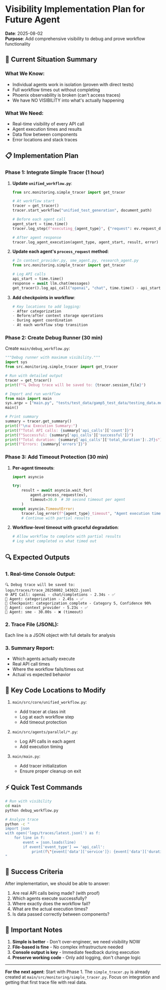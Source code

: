 # Visibility Implementation Plan for Future Agent

**Date**: 2025-08-02  
**Purpose**: Add comprehensive visibility to debug and prove workflow functionality

## 🎯 Current Situation Summary

### What We Know:
- Individual agents work in isolation (proven with direct tests)
- Full workflow times out without completing
- Phoenix observability is broken (can't access traces)
- We have NO VISIBILITY into what's actually happening

### What We Need:
- Real-time visibility of every API call
- Agent execution times and results
- Data flow between components
- Error locations and stack traces

## 📋 Implementation Plan

### Phase 1: Integrate Simple Tracer (1 hour)

1. **Update `unified_workflow.py`**:
   ```python
   from src.monitoring.simple_tracer import get_tracer
   
   # At workflow start
   tracer = get_tracer()
   tracer.start_workflow("unified_test_generation", document_path)
   
   # Before each agent call
   agent_start = time.time()
   tracer.log_step(f"executing_{agent_type}", {"request": ev.request_data})
   
   # After agent response
   tracer.log_agent_execution(agent_type, agent_start, result, error)
   ```

2. **Update each agent's `process_request` method**:
   ```python
   # In context_provider.py, sme_agent.py, research_agent.py
   from src.monitoring.simple_tracer import get_tracer
   
   # Log API calls
   api_start = time.time()
   response = await llm.chat(messages)
   get_tracer().log_api_call("openai", "chat", time.time() - api_start, True)
   ```

3. **Add checkpoints in workflow**:
   ```python
   # Key locations to add logging:
   - After categorization
   - Before/after context storage operations
   - During agent coordination
   - At each workflow step transition
   ```

### Phase 2: Create Debug Runner (30 min)

Create `main/debug_workflow.py`:
```python
"""Debug runner with maximum visibility."""
import sys
from src.monitoring.simple_tracer import get_tracer

# Run with detailed output
tracer = get_tracer()
print(f"🔍 Debug trace will be saved to: {tracer.session_file}")

# Import and run workflow
from main import main
sys.argv = ["main.py", "tests/test_data/gamp5_test_data/testing_data.md", "--verbose"]
main()

# Print summary
summary = tracer.get_summary()
print(f"\n📊 Execution Summary:")
print(f"Total API calls: {summary['api_calls']['count']}")
print(f"Successful: {summary['api_calls']['successful']}")
print(f"Total duration: {summary['api_calls']['total_duration']:.2f}s")
print(f"Errors: {summary['errors']}")
```

### Phase 3: Add Timeout Protection (30 min)

1. **Per-agent timeouts**:
   ```python
   import asyncio
   
   try:
       result = await asyncio.wait_for(
           agent.process_request(ev), 
           timeout=30.0  # 30 second timeout per agent
       )
   except asyncio.TimeoutError:
       tracer.log_error(f"{agent_type}_timeout", "Agent execution timed out after 30s")
       # Continue with partial results
   ```

2. **Workflow-level timeout with graceful degradation**:
   ```python
   # Allow workflow to complete with partial results
   # Log what completed vs what timed out
   ```

## 🔍 Expected Outputs

### 1. Real-time Console Output:
```
🔍 Debug trace will be saved to: logs/traces/trace_20250802_143022.jsonl
🌐 API Call: openai - chat/completions - 2.34s - ✅
🤖 Agent: categorization - 2.45s - ✅
📍 Checkpoint: categorization_complete - Category 5, Confidence 90%
🤖 Agent: context_provider - 5.23s - ✅
🤖 Agent: sme - 30.00s - ❌ (timeout)
```

### 2. Trace File (JSONL):
Each line is a JSON object with full details for analysis

### 3. Summary Report:
- Which agents actually execute
- Real API call times
- Where the workflow fails/times out
- Actual vs expected behavior

## 📝 Key Code Locations to Modify

1. `main/src/core/unified_workflow.py`:
   - Add tracer at class init
   - Log at each workflow step
   - Add timeout protection

2. `main/src/agents/parallel/*.py`:
   - Log API calls in each agent
   - Add execution timing

3. `main/main.py`:
   - Add tracer initialization
   - Ensure proper cleanup on exit

## ⚡ Quick Test Commands

```bash
# Run with visibility
cd main
python debug_workflow.py

# Analyze trace
python -c "
import json
with open('logs/traces/latest.jsonl') as f:
    for line in f:
        event = json.loads(line)
        if event['event_type'] == 'api_call':
            print(f\"{event['data']['service']}: {event['data']['duration']:.2f}s\")
"
```

## 🎯 Success Criteria

After implementation, we should be able to answer:
1. Are real API calls being made? (with proof)
2. Which agents execute successfully?
3. Where exactly does the workflow fail?
4. What are the actual execution times?
5. Is data passed correctly between components?

## 🚨 Important Notes

1. **Simple is better** - Don't over-engineer, we need visibility NOW
2. **File-based is fine** - No complex infrastructure needed
3. **Console output is key** - Immediate feedback during execution
4. **Preserve working code** - Only add logging, don't change logic

---

**For the next agent**: Start with Phase 1. The `simple_tracer.py` is already created at `main/src/monitoring/simple_tracer.py`. Focus on integration and getting that first trace file with real data.